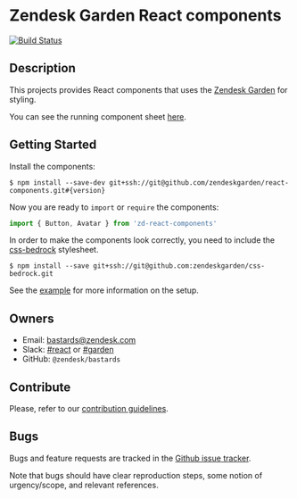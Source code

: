 # Zendesk Garden React components

[![Build Status](https://travis-ci.com/zendeskgarden/react-components.svg?token=qLYczvyB4t6HuYhWeUq4&branch=master)](https://travis-ci.com/zendeskgarden/react-components)

## Description

This projects provides React components that uses the
[Zendesk Garden](http://zendeskgarden.github.io/) for styling.

You can see the running component sheet [here](https://zendeskgarden.github.io/react-components).

## Getting Started

Install the components:

```
$ npm install --save-dev git+ssh://git@github.com/zendeskgarden/react-components.git#{version}
```

Now you are ready to `import` or `require` the components:

```js
import { Button, Avatar } from 'zd-react-components'
```

In order to make the components look correctly, you need to include the
[css-bedrock](https://github.com/zendeskgarden/css-bedrock) stylesheet.

```
$ npm install --save git+ssh://git@github.com:zendeskgarden/css-bedrock.git
```

See the [example](https://github.com/zendeskgarden/react-components/tree/master/example)
for more information on the setup.

## Owners
* Email: [bastards@zendesk.com](mailto:bastards@zendesk.com)
* Slack: [#react](https://zendesk.slack.com/messages/react/) or [#garden](https://zendesk.slack.com/messages/garden/)
* GitHub: `@zendesk/bastards`

## Contribute

Please, refer to our [contribution guidelines](CONTRIBUTING.md).

## Bugs

Bugs and feature requests are tracked in the
[Github issue tracker](https://github.com/zendeskgarden/react-components/issues).

Note that bugs should have clear reproduction steps, some notion of
urgency/scope, and relevant references.
